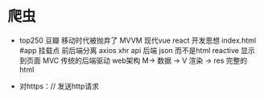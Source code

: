#  爬虫

- top250   豆瓣  移动时代被抛弃了
    MVVM  现代vue react  开发思想 
    index.html #app 挂载点
    前后端分离  axios  xhr
    api 后端  json 而不是html
    reactive  显示到页面
    MVC 传统的后端驱动  web架构
        M-> 数据 -> V 渲染 -> res  完整的html

-  对https：//  发送http请求